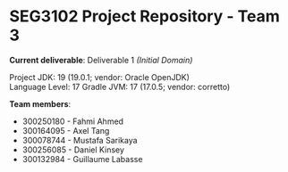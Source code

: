 # SEG3102 Project Repository - Team 3

**Current deliverable**: Deliverable 1 *(Initial Domain)*

Project JDK: 19 (19.0.1; vendor: Oracle OpenJDK)<br>
Language Level: 17
Gradle JVM: 17 (17.0.5; vendor: corretto)<br>

**Team members**:
* 300250180 - Fahmi Ahmed
* 300164095 - Axel Tang
* 300078744 - Mustafa Sarikaya
* 300256085 - Daniel Kinsey
* 300132984 - Guillaume Labasse

